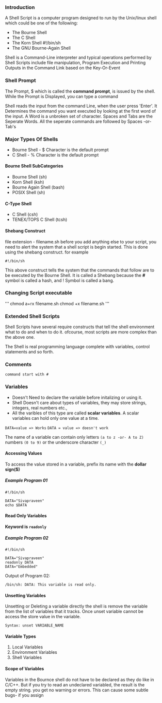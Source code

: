 ### Introduction

A Shell Script is a computer program designed to run by the Unix/linux shell which could be one of the following:
- The Bourne Shell
- The C Shell
- The Korn Shell
#!/bin/sh
- The GNU Bourne-Again Shell

Shell is a Command-Line interpreter and typical operations performed by Shell Scripts include file manipulation,
Program Execution and Printing Outputs in the Command Link based on the Key-Or-Event

### Shell Prompt

The Prompt, $ which is called the **command prompt**, is issued by the shell. While the Prompt is Displayed, you can type a command

Shell reads the input from the command Line, when the user press 'Enter'. It Determines the command you want executed by looking at the first word
of the input. A Word is a unbroken set of character. Spaces and Tabs are the Seperate Words. All the seperate commands are followed by Spaces -or- Tab's

### Major Types Of Shells

- Bourne Shell - $ Character is the default prompt
- C Shell      - % Character is the default prompt

#### Bourne Shell SubCategories
- Bourne Shell (sh)
- Korn Shell (ksh)
- Bourne Again Shell (bash)
- POSIX Shell (sh)

#### C-Type Shell
- C Shell (csh)
- TENEX/TOPS C Shell (tcsh)


#### Shebang Construct

file extension - filename.sh
before you add anything else to your script, you need to alert the system that a shell script is begin started. This is done using the
shebang construct. for example

```
#!/bin/sh
```

This above construct tells the system that the commands that follow are to be executed by the Bourne Shell. It is called a Shebang because the **#** symbol is called a hash, and ! Symbol is called a bang.


### Changing Script executable 

'''
chmod a+rx filename.sh
chmod +x filename.sh
'''


### Extended Shell Scripts
<p align = "left"> Shell Scripts have several require constructs that tell the shell environment what to do and when to do it. ofcourse, most scripts are more complex than the above one. 

The Shell is real programming language complete with variables, control statements and so forth. </p>


### Comments
```
command start with # 
```

### Variables

- Doesn't Need to declare the variable before initalizing or using it.
- Shell Doesn't care about types of variables, they may store strings, integers, real numbers etc.,
- All the varibles of this type are called **scalar variables**. A scalar variables can hold only one value at a time.


`DATA=value => Works`
`DATA = value => doesn't work`

The name of a variable can contain only letters `(a to z -or- A to Z)` numbers `(0 to 9)` or the underscore character `(_)`

#### Accessing Values

To access the value stored in a variable, prefix its name with the **dollar sign($)** 

##### Example Program 01
```
#!/bin/sh

DATA="Sivapraveen"
echo $DATA
``` 

#### Read Only Variables

**Keyword is `readonly`**

##### Example Program 02
```
#!/bin/sh

DATA="Sivapraveen"
readonly DATA
DATA="Embedded"
```
Output of Program 02:
```
/bin/sh: DATA: This variable is read only.
```

#### Unsetting Variables

<p align = "left"> Unsetting or Deleting a variable directly the shell is remove the variable from the list of variables that it tracks. Once unset variable cannot be access the store value in the variable.

```
Syntax: unset VARIABLE_NAME
```

#### Variable Types

1. Local Variables
2. Environment Variables
3. Shell Variables


#### Scope of Variables


Variables in the Bournce shell do not have to be declared as they do like in C/C++. But if you try to read an undeclared variabled, the result is the empty string.
you get no warning or errors. This can cause some subtle bugs- if you assign

